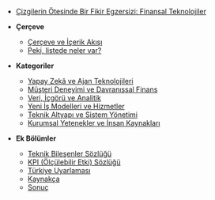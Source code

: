 - [Çizgilerin Ötesinde Bir Fikir Egzersizi: Finansal Teknolojiler](/)

- **Çerçeve**
  - [Çerçeve ve İçerik Akışı](cerceve-icerik-akisi.md)
  - [Peki, listede neler var?](kategoriler.md)

- **Kategoriler**
  - [Yapay Zekâ ve Ajan Teknolojileri](yapay-zeka-ajan.md)
  - [Müşteri Deneyimi ve Davranışsal Finans](musteri-deneyimi.md)
  - [Veri, İçgörü ve Analitik](veri-analitik.md)
  - [Yeni İş Modelleri ve Hizmetler](is-modelleri.md)
  - [Teknik Altyapı ve Sistem Yönetimi](teknik-altyapi.md)
  - [Kurumsal Yetenekler ve İnsan Kaynakları](kurumsal-yetenekler.md)

- **Ek Bölümler**
  - [Teknik Bileşenler Sözlüğü](teknik-bilesenler-sozlugu.md)
  - [KPI (Ölçülebilir Etki) Sözlüğü](kpi-sozlugu.md)
  - [Türkiye Uyarlaması](turkiye-uyarlamasi.md)
  - [Kaynakça](kaynakca.md)
  - [Sonuç](sonuc.md)
